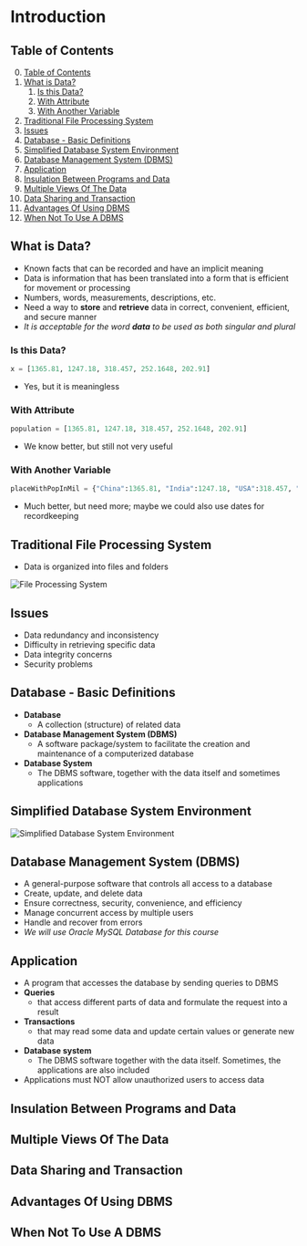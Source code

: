 # Introduction

## Table of Contents

0. [Table of Contents](#table-of-contents)
1. [What is Data?](#what-is-data)
    1. [Is this Data?](#is-this-data)
    2. [With Attribute](#with-attribute)
    3. [With Another Variable](#with-another-variable)
2. [Traditional File Processing System](#traditional-file-processing-system)
3. [Issues](#issues)
4. [Database - Basic Definitions](#database---basic-definitions)
5. [Simplified Database System Environment](#simplified-database-system-environment)
6. [Database Management System (DBMS)](#database-management-system-dbms)
7. [Application](#application)
8. [Insulation Between Programs and Data](#insulation-between-programs-and-data)
9. [Multiple Views Of The Data](#multiple-views-of-the-data)
10. [Data Sharing and Transaction](#data-sharing-and-transaction)
11. [Advantages Of Using DBMS](#advantages-of-using-dbms)
12. [When Not To Use A DBMS](#when-not-to-use-a-dbms)

## What is Data?

- Known facts that can be recorded and have an implicit meaning
- Data is information that has been translated into a form that is efficient for movement or processing
- Numbers, words, measurements, descriptions, etc.
- Need a way to **store** and **retrieve** data in correct, convenient, efficient, and secure manner
- *It is acceptable for the word **data** to be used as both singular and plural*

### Is this Data?

```python
x = [1365.81, 1247.18, 318.457, 252.1648, 202.91]
```
- Yes, but it is meaningless

### With Attribute

```python
population = [1365.81, 1247.18, 318.457, 252.1648, 202.91]
```
- We know better, but still not very useful

### With Another Variable

```python
placeWithPopInMil = {"China":1365.81, "India":1247.18, "USA":318.457, "Indonesia":252.1648, "Brazil":202.91}
```
- Much better, but need more; maybe we could also use dates for recordkeeping

## Traditional File Processing System

- Data is organized into files and folders

![File Processing System](https://docstore.mik.ua/orelly/unix/upt/figs/1018b.gif)

## Issues

- Data redundancy and inconsistency
- Difficulty in retrieving specific data 
- Data integrity concerns
- Security problems

## Database - Basic Definitions

- **Database**
    - A collection (structure) of related data 
- **Database Management System (DBMS)**
    - A software package/system to facilitate the creation and maintenance of a computerized database
- **Database System**
    - The DBMS software, together with the data itself and sometimes applications 

## Simplified Database System Environment

![Simplified Database System Environment](https://www.w3schools.in/wp-content/uploads/2016/08/Database-System-Environment.png?ezimgfmt=rs:396x357/rscb49/ngcb48/notWebP)

## Database Management System (DBMS)

- A general-purpose software that controls all access to a database 
- Create, update, and delete data 
- Ensure correctness, security, convenience, and efficiency
- Manage concurrent access by multiple users 
- Handle and recover from errors
- *We will use Oracle MySQL Database for this course*

## Application

- A program that accesses the database by sending queries to DBMS 
- **Queries**
    - that access different parts of data and formulate the request into a result 
- **Transactions**
    - that may read some data and update certain values or generate new data 
- **Database system**
    - The DBMS software together with the data itself. Sometimes, the applications are also included
- Applications must NOT allow unauthorized users to access data 

## Insulation Between Programs and Data

## Multiple Views Of The Data

## Data Sharing and Transaction

## Advantages Of Using DBMS

## When Not To Use A DBMS

